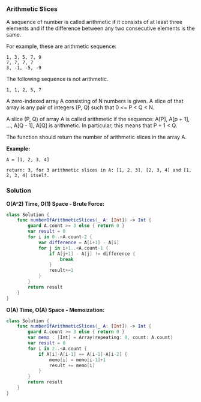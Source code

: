 
### Arithmetic Slices

A sequence of number is called arithmetic if it consists of at least three elements and if the difference between any two consecutive elements is the same.

For example, these are arithmetic sequence:
```
1, 3, 5, 7, 9
7, 7, 7, 7
3, -1, -5, -9
```
The following sequence is not arithmetic.
```
1, 1, 2, 5, 7
```

A zero-indexed array A consisting of N numbers is given. A slice of that array is any pair of integers (P, Q) such that 0 <= P < Q < N.

A slice (P, Q) of array A is called arithmetic if the sequence:
A[P], A[p + 1], ..., A[Q - 1], A[Q] is arithmetic. In particular, this means that P + 1 < Q.

The function should return the number of arithmetic slices in the array A.


__Example:__
```
A = [1, 2, 3, 4]

return: 3, for 3 arithmetic slices in A: [1, 2, 3], [2, 3, 4] and [1, 2, 3, 4] itself.
```

### Solution
__O(A^2) Time, O(1) Space - Brute Force:__
```Swift
class Solution {
    func numberOfArithmeticSlices(_ A: [Int]) -> Int {
        guard A.count >= 3 else { return 0 } 
        var result = 0
        for i in 0..<A.count-2 {
            var difference = A[i+1] - A[i]
            for j in i+1..<A.count-1 {
                if A[j+1] - A[j] != difference {
                    break
                }
                result+=1
            }
        }
        return result
    }
}
```
__O(A) Time, O(A) Space - Memoization:__
```Swift
class Solution {
    func numberOfArithmeticSlices(_ A: [Int]) -> Int {
        guard A.count >= 3 else { return 0 }
        var memo : [Int] = Array(repeating: 0, count: A.count)
        var result = 0
        for i in 2..<A.count {
            if A[i]-A[i-1] == A[i-1]-A[i-2] {
                memo[i] = memo[i-1]+1
                result += memo[i]
            } 
        }
        return result
    }
}
```
